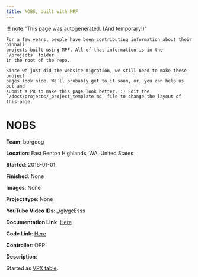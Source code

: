 ```yaml
---
title: NOBS, built with MPF
---
```


<!-- This file is used as the template for all the individual project pages. -->

!!! note "This page was autogenerated. (And temporary!)"

    For a few years, people have been contributing information about their pinball
    projects built using MPF. All of that information is in the `/projects` folder
    in the root of the repo.

    Since we just did the website migration, we still need to make these project
    pages look nice. We'll probably get to it soon, or, you can help us out and
    submit a PR to make this page look better. :) Edit the
    `/docs/projects/_project_template.md` file to change the layout of this page.

# NOBS

**Team**: borgdog

**Location**: East Renton Highlands, WA, United States

**Started**: 2016-01-01

**Finished**: None

**Images**: None

**Project type**: None

**YouTube Video IDs**: _iglygcEsss

**Documentation Link**: [Here](http://nobs-pinball.blogspot.com/)


**Code Link**: [Here](https://github.com/borgdog/Nobs)



**Controller**: OPP

**Description**:

Started as [VPX table](https://vpinball.com/forums/topic/nobs-borgdog-2016/).


<!-- Note, do not edit this file directly, as it will be overwritten when the list is regenerated.

To edit information about a project, edit the project's YAML file in the `/projects` folder. (Off the
root of the repo, not this folder which is `/www/projects`.)

To edit the look and feel or layout of this page, edit the `_project_template.md` file in the `/www/projects` folder. -->